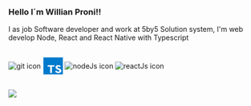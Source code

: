 ### Hello I´m Willian Proni!!

I as job Software developer and work at 5by5 Solution system, I'm web develop Node, React and React Native with Typescript

<div  style="display: inline_block"><br>
  <img align="center" alt="git icon" height="35" width="40" src="https://cdn.jsdelivr.net/gh/devicons/devicon/icons/git/git-original.svg">
  <img align="center" alt="typescript icon" height="35" width="40" src="https://raw.githubusercontent.com/devicons/devicon/master/icons/typescript/typescript-plain.svg">
  <img align="center" alt="nodeJs icon" height="35" width="40" src="https://cdn.jsdelivr.net/gh/devicons/devicon/icons/nodejs/nodejs-original.svg">
  <img align="center" alt="reactJs icon" height="35" width="40" src="https://cdn.jsdelivr.net/gh/devicons/devicon/icons/react/react-original.svg">
<div> 
  
 ##
  

  <a href="https://www.linkedin.com/in/willian-proni-5257ab1a4/" target="_blank"><img src="https://img.shields.io/badge/-LinkedIn-%230077B5?style=for-the-badge&logo=linkedin&logoColor=white" target="_blank"></a> 
</div>
 
